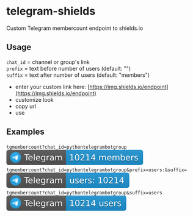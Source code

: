 # telegram-shields
Custom Telegram membercount endpoint to shields.io

## Usage
`chat_id` = channel or group's link\
`prefix` = text before number of users (default: "")\
`suffix` = text after number of users (default: "members")

- enter your custom link here: [https://img.shields.io/endpoint](https://img.shields.io/endpoint)
- customize look
- copy url
- use

## Examples
`tgmembercount?chat_id=pythontelegrambotgroup`\
![img](examples/1.svg)\
`tgmembercount?chat_id=pythontelegrambotgroup&prefix=users:&suffix=`\
![img](examples/2.svg)\
`tgmembercount?chat_id=pythontelegrambotgroup&suffix=users`\
![img](examples/3.svg)

